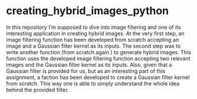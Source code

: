 # creating_hybrid_images_python
In this repository I'm supposed to dive into image filtering and one of its interesting application in creating hybrid images. At the very first step, an image filtering function has been developed from scratch accepting an image and a Gaussian filter kernel as its inputs. The second step was to write another function (from scratch again ) to generate hybrid images. This function uses the developed image filtering function accepting two relevant images and the Gaussian filter kernel as its inputs. Also, given that a Gaussian filter is provided for us, but as an interesting part of this assignment, a faction has been developed to create a Gaussian filter kernel from scratch. This way one is able to simply understand the whole idea behind the provided filter.
